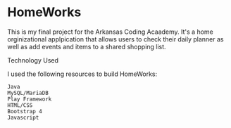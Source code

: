 # HomeWorks

This is my final project for the Arkansas Coding Acaademy. It's a home orginizational applpication that allows users to check their daily planner as well as add events and items to a shared shopping list. 

Technology Used

I used the following resources to build HomeWorks:

    Java
    MySQL/MariaDB
    Play Framework
    HTML/CSS
    Bootstrap 4
    Javascript



